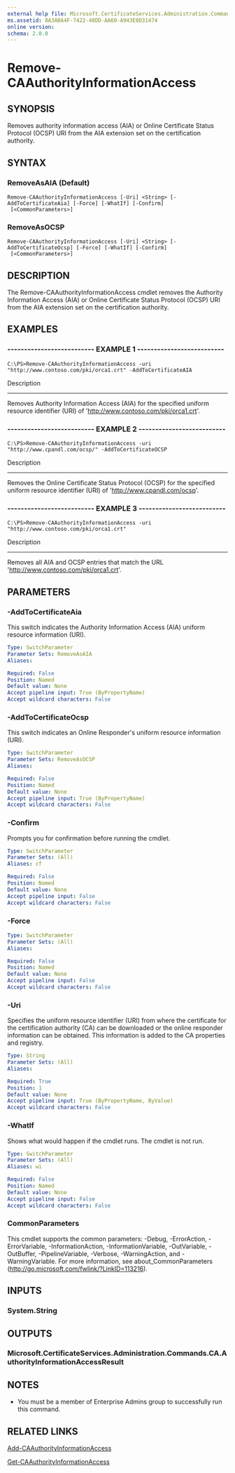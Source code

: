 ```yaml
---
external help file: Microsoft.CertificateServices.Administration.Commands.dll-Help.xml
ms.assetid: 8A3ABA4F-7422-48DD-AA60-A943E8D31474
online version: 
schema: 2.0.0
---
```


# Remove-CAAuthorityInformationAccess

## SYNOPSIS
Removes authority information access (AIA) or Online Certificate Status Protocol (OCSP) URI from the AIA extension set on the certification authority.

## SYNTAX

### RemoveAsAIA (Default)
```
Remove-CAAuthorityInformationAccess [-Uri] <String> [-AddToCertificateAia] [-Force] [-WhatIf] [-Confirm]
 [<CommonParameters>]
```

### RemoveAsOCSP
```
Remove-CAAuthorityInformationAccess [-Uri] <String> [-AddToCertificateOcsp] [-Force] [-WhatIf] [-Confirm]
 [<CommonParameters>]
```

## DESCRIPTION
The Remove-CAAuthorityInformationAccess cmdlet removes the Authority Information Access (AIA) or Online Certificate Status Protocol (OCSP) URI from the AIA extension set on the certification authority.

## EXAMPLES

### -------------------------- EXAMPLE 1 --------------------------
```
C:\PS>Remove-CAAuthorityInformationAccess -uri "http://www.contoso.com/pki/orca1.crt" -AddToCertificateAIA
```

Description

-----------

Removes Authority Information Access (AIA) for the specified uniform resource identifier (URI) of 'http://www.contoso.com/pki/orca1.crt'.

### -------------------------- EXAMPLE 2 --------------------------
```
C:\PS>Remove-CAAuthorityInformationAccess -uri "http://www.cpandl.com/ocsp/" -AddToCertificateOCSP
```

Description

-----------

Removes the Online Certificate Status Protocol (OCSP) for the specified uniform resource identifier (URI) of 'http://www.cpandl.com/ocsp'.

### -------------------------- EXAMPLE 3 --------------------------
```
C:\PS>Remove-CAAuthorityInformationAccess -uri "http://www.contoso.com/pki/orca1.crt"
```

Description

-----------

Removes all AIA and OCSP entries that match the URL 'http://www.contoso.com/pki/orca1.crt'.

## PARAMETERS

### -AddToCertificateAia
This switch indicates the Authority Information Access (AIA) uniform resource information (URI).

```yaml
Type: SwitchParameter
Parameter Sets: RemoveAsAIA
Aliases: 

Required: False
Position: Named
Default value: None
Accept pipeline input: True (ByPropertyName)
Accept wildcard characters: False
```

### -AddToCertificateOcsp
This switch indicates an Online Responder's uniform resource information (URI).

```yaml
Type: SwitchParameter
Parameter Sets: RemoveAsOCSP
Aliases: 

Required: False
Position: Named
Default value: None
Accept pipeline input: True (ByPropertyName)
Accept wildcard characters: False
```

### -Confirm
Prompts you for confirmation before running the cmdlet.

```yaml
Type: SwitchParameter
Parameter Sets: (All)
Aliases: cf

Required: False
Position: Named
Default value: None
Accept pipeline input: False
Accept wildcard characters: False
```

### -Force
```yaml
Type: SwitchParameter
Parameter Sets: (All)
Aliases: 

Required: False
Position: Named
Default value: None
Accept pipeline input: False
Accept wildcard characters: False
```

### -Uri
Specifies the uniform resource identifier (URI) from where the certificate for the certification authority (CA) can be downloaded or the online responder information can be obtained.
This information is added to the CA properties and registry.

```yaml
Type: String
Parameter Sets: (All)
Aliases: 

Required: True
Position: 1
Default value: None
Accept pipeline input: True (ByPropertyName, ByValue)
Accept wildcard characters: False
```

### -WhatIf
Shows what would happen if the cmdlet runs. The cmdlet is not run.

```yaml
Type: SwitchParameter
Parameter Sets: (All)
Aliases: wi

Required: False
Position: Named
Default value: None
Accept pipeline input: False
Accept wildcard characters: False
```

### CommonParameters
This cmdlet supports the common parameters: -Debug, -ErrorAction, -ErrorVariable, -InformationAction, -InformationVariable, -OutVariable, -OutBuffer, -PipelineVariable, -Verbose, -WarningAction, and -WarningVariable. For more information, see about_CommonParameters (http://go.microsoft.com/fwlink/?LinkID=113216).

## INPUTS

### System.String

## OUTPUTS

### Microsoft.CertificateServices.Administration.Commands.CA.AuthorityInformationAccessResult

## NOTES
* You must be a member of Enterprise Admins group to successfully run this command.

## RELATED LINKS

[Add-CAAuthorityInformationAccess](./Add-CAAuthorityInformationAccess.md)

[Get-CAAuthorityInformationAccess](./Get-CAAuthorityInformationAccess.md)

